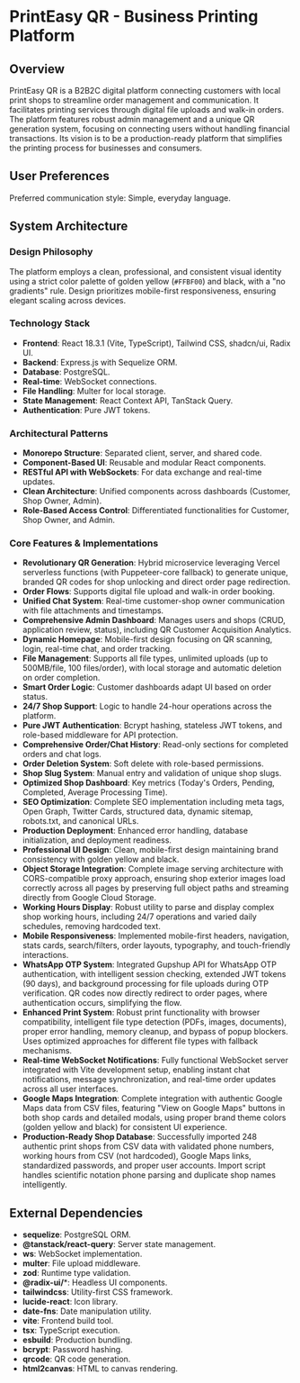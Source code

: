 # PrintEasy QR - Business Printing Platform

## Overview
PrintEasy QR is a B2B2C digital platform connecting customers with local print shops to streamline order management and communication. It facilitates printing services through digital file uploads and walk-in orders. The platform features robust admin management and a unique QR generation system, focusing on connecting users without handling financial transactions. Its vision is to be a production-ready platform that simplifies the printing process for businesses and consumers.

## User Preferences
Preferred communication style: Simple, everyday language.

## System Architecture

### Design Philosophy
The platform employs a clean, professional, and consistent visual identity using a strict color palette of golden yellow (`#FFBF00`) and black, with a "no gradients" rule. Design prioritizes mobile-first responsiveness, ensuring elegant scaling across devices.

### Technology Stack
- **Frontend**: React 18.3.1 (Vite, TypeScript), Tailwind CSS, shadcn/ui, Radix UI.
- **Backend**: Express.js with Sequelize ORM.
- **Database**: PostgreSQL.
- **Real-time**: WebSocket connections.
- **File Handling**: Multer for local storage.
- **State Management**: React Context API, TanStack Query.
- **Authentication**: Pure JWT tokens.

### Architectural Patterns
- **Monorepo Structure**: Separated client, server, and shared code.
- **Component-Based UI**: Reusable and modular React components.
- **RESTful API with WebSockets**: For data exchange and real-time updates.
- **Clean Architecture**: Unified components across dashboards (Customer, Shop Owner, Admin).
- **Role-Based Access Control**: Differentiated functionalities for Customer, Shop Owner, and Admin.

### Core Features & Implementations
- **Revolutionary QR Generation**: Hybrid microservice leveraging Vercel serverless functions (with Puppeteer-core fallback) to generate unique, branded QR codes for shop unlocking and direct order page redirection.
- **Order Flows**: Supports digital file upload and walk-in order booking.
- **Unified Chat System**: Real-time customer-shop owner communication with file attachments and timestamps.
- **Comprehensive Admin Dashboard**: Manages users and shops (CRUD, application review, status), including QR Customer Acquisition Analytics.
- **Dynamic Homepage**: Mobile-first design focusing on QR scanning, login, real-time chat, and order tracking.
- **File Management**: Supports all file types, unlimited uploads (up to 500MB/file, 100 files/order), with local storage and automatic deletion on order completion.
- **Smart Order Logic**: Customer dashboards adapt UI based on order status.
- **24/7 Shop Support**: Logic to handle 24-hour operations across the platform.
- **Pure JWT Authentication**: Bcrypt hashing, stateless JWT tokens, and role-based middleware for API protection.
- **Comprehensive Order/Chat History**: Read-only sections for completed orders and chat logs.
- **Order Deletion System**: Soft delete with role-based permissions.
- **Shop Slug System**: Manual entry and validation of unique shop slugs.
- **Optimized Shop Dashboard**: Key metrics (Today's Orders, Pending, Completed, Average Processing Time).
- **SEO Optimization**: Complete SEO implementation including meta tags, Open Graph, Twitter Cards, structured data, dynamic sitemap, robots.txt, and canonical URLs.
- **Production Deployment**: Enhanced error handling, database initialization, and deployment readiness.
- **Professional UI Design**: Clean, mobile-first design maintaining brand consistency with golden yellow and black.
- **Object Storage Integration**: Complete image serving architecture with CORS-compatible proxy approach, ensuring shop exterior images load correctly across all pages by preserving full object paths and streaming directly from Google Cloud Storage.
- **Working Hours Display**: Robust utility to parse and display complex shop working hours, including 24/7 operations and varied daily schedules, removing hardcoded text.
- **Mobile Responsiveness**: Implemented mobile-first headers, navigation, stats cards, search/filters, order layouts, typography, and touch-friendly interactions.
- **WhatsApp OTP System**: Integrated Gupshup API for WhatsApp OTP authentication, with intelligent session checking, extended JWT tokens (90 days), and background processing for file uploads during OTP verification. QR codes now directly redirect to order pages, where authentication occurs, simplifying the flow.
- **Enhanced Print System**: Robust print functionality with browser compatibility, intelligent file type detection (PDFs, images, documents), proper error handling, memory cleanup, and bypass of popup blockers. Uses optimized approaches for different file types with fallback mechanisms.
- **Real-time WebSocket Notifications**: Fully functional WebSocket server integrated with Vite development setup, enabling instant chat notifications, message synchronization, and real-time order updates across all user interfaces.
- **Google Maps Integration**: Complete integration with authentic Google Maps data from CSV files, featuring "View on Google Maps" buttons in both shop cards and detailed modals, using proper brand theme colors (golden yellow and black) for consistent UI experience.
- **Production-Ready Shop Database**: Successfully imported 248 authentic print shops from CSV data with validated phone numbers, working hours from CSV (not hardcoded), Google Maps links, standardized passwords, and proper user accounts. Import script handles scientific notation phone parsing and duplicate shop names intelligently.

## External Dependencies

- **sequelize**: PostgreSQL ORM.
- **@tanstack/react-query**: Server state management.
- **ws**: WebSocket implementation.
- **multer**: File upload middleware.
- **zod**: Runtime type validation.
- **@radix-ui/***: Headless UI components.
- **tailwindcss**: Utility-first CSS framework.
- **lucide-react**: Icon library.
- **date-fns**: Date manipulation utility.
- **vite**: Frontend build tool.
- **tsx**: TypeScript execution.
- **esbuild**: Production bundling.
- **bcrypt**: Password hashing.
- **qrcode**: QR code generation.
- **html2canvas**: HTML to canvas rendering.